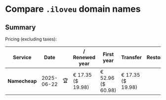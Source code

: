 # Compare `.iloveu` domain names

## Summary

Pricing (excluding taxes):

| Service | Date |  | / Renewed year | First year | Transfer | Restoration |
|--|--|--|--|--|--|--|
| **Namecheap** | 2025-06-22 | 🏆 | € 17.35<br>($ 19.98) | € 52.96<br>($ 60.98) | € 17.35<br>($ 19.98) |  |
